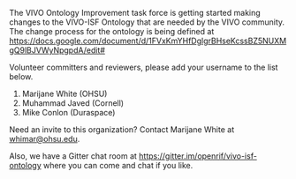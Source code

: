 The VIVO Ontology Improvement task force is getting started making changes to the VIVO-ISF Ontology that are needed by the VIVO community.  The change process for the ontology is being defined at
https://docs.google.com/document/d/1FVxKmYHfDglgrBHseKcssBZ5NUXMgQ9lBJVWyNpgpdA/edit#

Volunteer committers and reviewers, please add your username to the list below.  

1. Marijane White (OHSU)
2. Muhammad Javed (Cornell)
3. Mike Conlon (Duraspace)

Need an invite to this organization?  Contact Marijane White at whimar@ohsu.edu.

Also, we have a Gitter chat room at https://gitter.im/openrif/vivo-isf-ontology where you can come and chat if you like.
